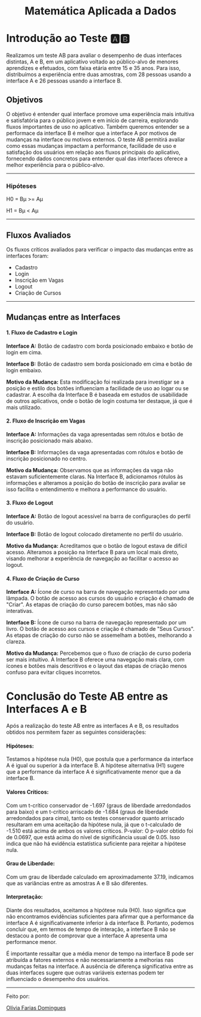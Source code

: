 # <center>**Matemática Aplicada a Dados**<center>

# **Introdução ao Teste 🅰🅱️**

Realizamos um teste AB para avaliar o desempenho de duas interfaces distintas, A e B, em um aplicativo voltado ao público-alvo de menores aprendizes e efetuados, com faixa etária entre 15 e 35 anos. Para isso, distribuímos a experiência entre duas amostras, com 28 pessoas usando a interface A e 26 pessoas usando a interface B.

## **Objetivos**
O objetivo é entender qual interface promove uma experiência mais intuitiva e satisfatória para o público jovem e em início de carreira, explorando fluxos importantes de uso no aplicativo. Também queremos entender se a performace da interface B é melhor que a interface A por motivos de mudanças na interface ou motivos externos. O teste AB permitirá avaliar como essas mudanças impactam a performance, facilidade de uso e satisfação dos usuários em relação aos fluxos principais do aplicativo, fornecendo dados concretos para entender qual das interfaces oferece a melhor experiência para o público-alvo.

--- 

### **Hipóteses**

H0 = Bμ >= Aμ

H1 = Bμ < Aμ

--- 

## **Fluxos Avaliados**
Os fluxos críticos avaliados para verificar o impacto das mudanças entre as interfaces foram:

- Cadastro
- Login
- Inscrição em Vagas
- Logout
- Criação de Cursos

--- 

## **Mudanças entre as Interfaces**

#### 1. Fluxo de Cadastro e Login
**Interface A:** Botão de cadastro com borda posicionado embaixo e botão de login em cima.

**Interface B:** Botão de cadastro sem borda posicionado em cima e botão de login embaixo.

**Motivo da Mudança:** Esta modificação foi realizada para investigar se a posição e estilo dos botões influenciam a facilidade de uso ao logar ou se cadastrar. A escolha da Interface B é baseada em estudos de usabilidade de outros aplicativos, onde o botão de login costuma ter destaque, já que é mais utilizado.

#### 2. Fluxo de Inscrição em Vagas
**Interface A:** Informações da vaga apresentadas sem rótulos e botão de inscrição posicionado mais abaixo.

**Interface B:** Informações da vaga apresentadas com rótulos e botão de inscrição posicionado no centro.

**Motivo da Mudança:** Observamos que as informações da vaga não estavam suficientemente claras. Na Interface B, adicionamos rótulos às informações e alteramos a posição do botão de inscrição para avaliar se isso facilita o entendimento e melhora a performance do usuário.

#### 3. Fluxo de Logout
**Interface A:** Botão de logout acessível na barra de configurações do perfil do usuário.

**Interface B:** Botão de logout colocado diretamente no perfil do usuário.

**Motivo da Mudança:** Acreditamos que o botão de logout estava de difícil acesso. Alteramos a posição na Interface B para um local mais direto, visando melhorar a experiência de navegação ao facilitar o acesso ao logout.

#### 4. Fluxo de Criação de Curso
**Interface A:** Ícone de curso na barra de navegação representado por uma lâmpada. O botão de acesso aos cursos do usuário e criação é chamado de "Criar". As etapas de criação do curso parecem botões, mas não são interativas.

**Interface B:** Ícone de curso na barra de navegação representado por um livro. O botão de acesso aos cursos e criação é chamado de "Seus Cursos". As etapas de criação do curso não se assemelham a botões, melhorando a clareza.

**Motivo da Mudança:** Percebemos que o fluxo de criação de curso poderia ser mais intuitivo. A Interface B oferece uma navegação mais clara, com ícones e botões mais descritivos e o layout das etapas de criação menos confuso para evitar cliques incorretos.

# **Conclusão do Teste AB entre as Interfaces A e B**
Após a realização do teste AB entre as interfaces A e B, os resultados obtidos nos permitem fazer as seguintes considerações:

#### **Hipóteses**:
Testamos a hipótese nula (H0), que postula que a performance da interface A é igual ou superior à da interface B. A hipótese alternativa (H1) sugere que a performance da interface A é significativamente menor que a da interface B.

#### **Valores Críticos**:
Com um t-crítico conservador de -1.697 (graus de liberdade arredondados para baixo) e um t-crítico arriscado de -1.684 (graus de liberdade arredondados para cima), tanto os testes conservador quanto arriscado resultaram em uma aceitação da hipótese nula, já que o t-calculado de -1.510 está acima de ambos os valores críticos.
P-valor: O p-valor obtido foi de 0.0697, que está acima do nível de significância usual de 0.05. Isso indica que não há evidência estatística suficiente para rejeitar a hipótese nula.

#### **Grau de Liberdade**: 
Com um grau de liberdade calculado em aproximadamente 37.19, indicamos que as variâncias entre as amostras A e B são diferentes.

#### **Interpretação**:
Diante dos resultados, aceitamos a hipótese nula (H0). Isso significa que não encontramos evidências suficientes para afirmar que a performance da interface A é significativamente inferior à da interface B. Portanto, podemos concluir que, em termos de tempo de interação, a interface B não se destacou a ponto de comprovar que a interface A apresenta uma performance menor.

É importante ressaltar que a média menor de tempo na interface B pode ser atribuída a fatores externos e não necessariamente a melhorias nas mudanças feitas na interface. A ausência de diferença significativa entre as duas interfaces sugere que outras variáveis externas podem ter influenciado o desempenho dos usuários.

--- 
Feito por:

[Olívia Farias Domingues](https://github.com/oliviaworks)
